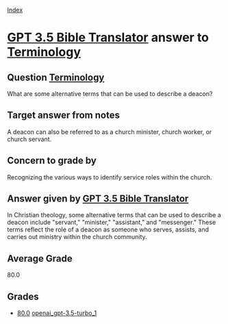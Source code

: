 
[Index](../../../index.md)
# [GPT 3.5 Bible Translator](../../answering_models/GPT_3.5_Bible_Translator.md) answer to [Terminology](../../questions/Terminology.md)

## Question [Terminology](../../questions/Terminology.md)
What are some alternative terms that can be used to describe a deacon?

## Target answer from notes
A deacon can also be referred to as a church minister, church worker, or church servant.

## Concern to grade by
Recognizing the various ways to identify service roles within the church.

## Answer given by [GPT 3.5 Bible Translator](../../answering_models/GPT_3.5_Bible_Translator.md)
In Christian theology, some alternative terms that can be used to describe a deacon include "servant," "minister," "assistant," and "messenger." These terms reflect the role of a deacon as someone who serves, assists, and carries out ministry within the church community.

## Average Grade
80.0

## Grades
 * [80.0](./Terminology_grades/openai_gpt-3.5-turbo_1.md) [openai_gpt-3.5-turbo_1](../../grading_models/openai_gpt-3.5-turbo_1.md)

